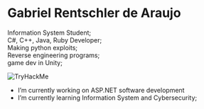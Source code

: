 <h1>Gabriel Rentschler de Araujo</h1>

Information System Student; <br>
C#, C++, Java, Ruby Developer; <br>
Making python exploits; <br>
Reverse engineering programs; <br>
game dev in Unity; <br>

<img src="https://tryhackme-badges.s3.amazonaws.com/madiness.png" alt="TryHackMe">

- I’m currently working on ASP.NET software development
- I’m currently learning Information System and Cybersecurity;
